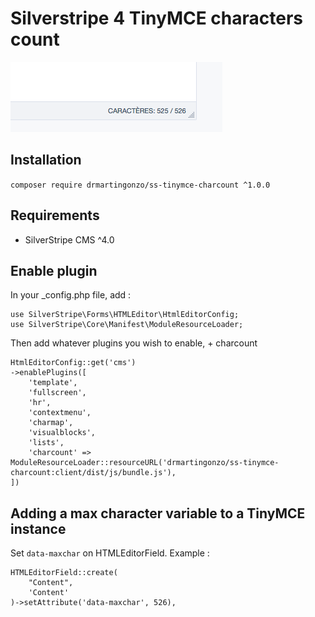 Silverstripe 4 TinyMCE characters count
===================================================
![Screenshot of TinyMCE ss4 theme](https://github.com/DrMartinGonzo/ss-tinymce-charcount/blob/master/screenshot.png "Screenshot")
## Installation

`composer require drmartingonzo/ss-tinymce-charcount ^1.0.0`

## Requirements

* SilverStripe CMS ^4.0

## Enable plugin
In your _config.php file, add :
```
use SilverStripe\Forms\HTMLEditor\HtmlEditorConfig;
use SilverStripe\Core\Manifest\ModuleResourceLoader;
```
Then add whatever plugins you wish to enable, + charcount
```
HtmlEditorConfig::get('cms')
->enablePlugins([
    'template',
    'fullscreen',
    'hr',
    'contextmenu',
    'charmap',
    'visualblocks',
    'lists',
    'charcount' => ModuleResourceLoader::resourceURL('drmartingonzo/ss-tinymce-charcount:client/dist/js/bundle.js'),
])
```

## Adding a max character variable to a TinyMCE instance

Set `data-maxchar` on HTMLEditorField.
Example :
```
HTMLEditorField::create(
    "Content",
    'Content'
)->setAttribute('data-maxchar', 526),
```
